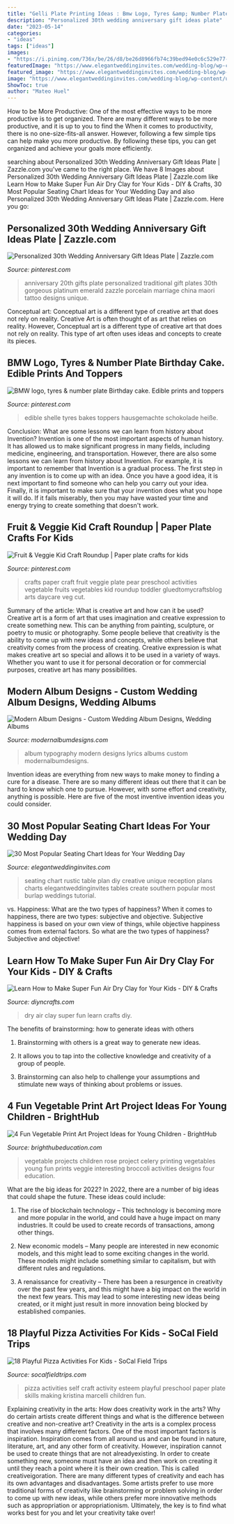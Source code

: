 ```yaml
---
title: "Gelli Plate Printing Ideas : Bmw Logo, Tyres &amp; Number Plate Birthday Cake. Edible Prints And Toppers"
description: "Personalized 30th wedding anniversary gift ideas plate"
date: "2023-05-14"
categories:
- "ideas"
tags: ["ideas"]
images:
- "https://i.pinimg.com/736x/be/26/d8/be26d8966fb74c39bed94e0c6c529e77--number-plates-logos.jpg"
featuredImage: "https://www.elegantweddinginvites.com/wedding-blog/wp-content/uploads/2016/04/creative-rustic-and-vintage-wedding-seating-chart-ideas.jpg"
featured_image: "https://www.elegantweddinginvites.com/wedding-blog/wp-content/uploads/2016/04/creative-rustic-and-vintage-wedding-seating-chart-ideas.jpg"
image: "https://www.elegantweddinginvites.com/wedding-blog/wp-content/uploads/2016/04/creative-rustic-and-vintage-wedding-seating-chart-ideas.jpg"
ShowToc: true
author: "Mateo Huel"
---
```



How to be More Productive: One of the most effective ways to be more productive is to get organized. There are many different ways to be more productive, and it is up to you to find the
When it comes to productivity, there is no one-size-fits-all answer. However, following a few simple tips can help make you more productive. By following these tips, you can get organized and achieve your goals more efficiently.

	

		
searching about Personalized 30th Wedding Anniversary Gift Ideas Plate | Zazzle.com you've came to the right place. We have 8 Images about Personalized 30th Wedding Anniversary Gift Ideas Plate | Zazzle.com like Learn How to Make Super Fun Air Dry Clay for Your Kids - DIY &amp; Crafts, 30 Most Popular Seating Chart Ideas for Your Wedding Day and also Personalized 30th Wedding Anniversary Gift Ideas Plate | Zazzle.com. Here you go:
		
    
## Personalized 30th Wedding Anniversary Gift Ideas Plate | Zazzle.com

<img loading=lazy src="https://i.pinimg.com/736x/fb/e4/0e/fbe40ecbd7b3cf59ccbbc3006834d9b1.jpg" onerror="this.onerror=null;this.src='https://tse1.mm.bing.net/th?id=OIP.y3Y_nyD0q25iX1VUwC3v2AHaHa&amp;pid=15.1';" alt="Personalized 30th Wedding Anniversary Gift Ideas Plate | Zazzle.com">

_Source: pinterest.com_

>anniversary 20th gifts plate personalized traditional gift plates 30th gorgeous platinum emerald zazzle porcelain marriage china maori tattoo designs unique. 

	

Conceptual art: Conceptual art is a different type of creative art that does not rely on reality.
Creative Art is often thought of as art that relies on reality. However, Conceptual art is a different type of creative art that does not rely on reality. This type of art often uses ideas and concepts to create its pieces.

    
## BMW Logo, Tyres &amp; Number Plate Birthday Cake. Edible Prints And Toppers

<img loading=lazy src="https://i.pinimg.com/736x/be/26/d8/be26d8966fb74c39bed94e0c6c529e77--number-plates-logos.jpg" onerror="this.onerror=null;this.src='https://tse2.mm.bing.net/th?id=OIP.9jjc3HepwDU8KPqmSqwfuwHaIs&amp;pid=15.1';" alt="BMW logo, tyres &amp; number plate Birthday cake. Edible prints and toppers">

_Source: pinterest.com_

>edible shelle tyres bakes toppers hausgemachte schokolade heiße. 

	

Conclusion: What are some lessons we can learn from history about Invention?
Invention is one of the most important aspects of human history. It has allowed us to make significant progress in many fields, including medicine, engineering, and transportation. However, there are also some lessons we can learn from history about Invention. For example, it is important to remember that Invention is a gradual process. The first step in any invention is to come up with an idea. Once you have a good idea, it is next important to find someone who can help you carry out your idea. Finally, it is important to make sure that your invention does what you hope it will do. If it fails miserably, then you may have wasted your time and energy trying to create something that doesn't work.

    
## Fruit &amp; Veggie Kid Craft Roundup | Paper Plate Crafts For Kids

<img loading=lazy src="https://i.pinimg.com/originals/55/de/33/55de335f98f918601f46a0da6d06c6a5.jpg" onerror="this.onerror=null;this.src='https://tse2.mm.bing.net/th?id=OIP.IxLddxs2nT14dN7P9j_K5AHaLG&amp;pid=15.1';" alt="Fruit &amp; Veggie Kid Craft Roundup | Paper plate crafts for kids">

_Source: pinterest.com_

>crafts paper craft fruit veggie plate pear preschool activities vegetable fruits vegetables kid roundup toddler gluedtomycraftsblog arts daycare veg cut. 

	

Summary of the article: What is creative art and how can it be used?
Creative art is a form of art that uses imagination and creative expression to create something new. This can be anything from painting, sculpture, or poetry to music or photography. Some people believe that creativity is the ability to come up with new ideas and concepts, while others believe that creativity comes from the process of creating. Creative expression is what makes creative art so special and allows it to be used in a variety of ways. Whether you want to use it for personal decoration or for commercial purposes, creative art has many possibilities.

    
## Modern Album Designs - Custom Wedding Album Designs, Wedding Albums

<img loading=lazy src="https://www.modernalbumdesigns.com/albumdesigns/samples/enhancement.jpg" onerror="this.onerror=null;this.src='https://tse2.mm.bing.net/th?id=OIP.tABxNwpQev2VpvJ8M4zSgQHaEr&amp;pid=15.1';" alt="Modern Album Designs - Custom Wedding Album Designs, Wedding Albums">

_Source: modernalbumdesigns.com_

>album typography modern designs lyrics albums custom modernalbumdesigns. 

	

Invention ideas are everything from new ways to make money to finding a cure for a disease. There are so many different ideas out there that it can be hard to know which one to pursue. However, with some effort and creativity, anything is possible. Here are five of the most inventive invention ideas you could consider.

    
## 30 Most Popular Seating Chart Ideas For Your Wedding Day

<img loading=lazy src="https://www.elegantweddinginvites.com/wedding-blog/wp-content/uploads/2016/04/creative-rustic-and-vintage-wedding-seating-chart-ideas.jpg" onerror="this.onerror=null;this.src='https://tse2.mm.bing.net/th?id=OIP.Nh6DU9XgL8c5g8fLamxN2QHaLH&amp;pid=15.1';" alt="30 Most Popular Seating Chart Ideas for Your Wedding Day">

_Source: elegantweddinginvites.com_

>seating chart rustic table plan diy creative unique reception plans charts elegantweddinginvites tables create southern popular most burlap weddings tutorial. 

	

vs. Happiness: What are the two types of happiness?
When it comes to happiness, there are two types: subjective and objective. Subjective happiness is based on your own view of things, while objective happiness comes from external factors. So what are the two types of happiness? Subjective and objective!

    
## Learn How To Make Super Fun Air Dry Clay For Your Kids - DIY &amp; Crafts

<img loading=lazy src="http://www.diyncrafts.com/wp-content/uploads/2016/07/diy-dry-air-clay-427x1024.jpg" onerror="this.onerror=null;this.src='https://tse3.mm.bing.net/th?id=OIP.AYTxgDEjiOVTpeq8b4FNRQAAAA&amp;pid=15.1';" alt="Learn How to Make Super Fun Air Dry Clay for Your Kids - DIY &amp; Crafts">

_Source: diyncrafts.com_

>dry air clay super fun learn crafts diy. 

	

The benefits of brainstorming: how to generate ideas with others
1. Brainstorming with others is a great way to generate new ideas.
2. It allows you to tap into the collective knowledge and creativity of a group of people.

3. Brainstorming can also help to challenge your assumptions and stimulate new ways of thinking about problems or issues.

    
## 4 Fun Vegetable Print Art Project Ideas For Young Children - BrightHub

<img loading=lazy src="https://img.bhs4.com/C7/F/C7F65399B0DFB746E063481274CA06AF6DF5FD2F_lis.jpg" onerror="this.onerror=null;this.src='https://tse1.mm.bing.net/th?id=OIP.Nag1cfyGvY2nVXfBEb5x0gHaFj&amp;pid=15.1';" alt="4 Fun Vegetable Print Art Project Ideas for Young Children - BrightHub">

_Source: brighthubeducation.com_

>vegetable projects children rose project celery printing vegetables young fun prints veggie interesting broccoli activities designs four education. 

	

What are the big ideas for 2022?
In 2022, there are a number of big ideas that could shape the future. These ideas could include:
1. The rise of blockchain technology – This technology is becoming more and more popular in the world, and could have a huge impact on many industries. It could be used to create records of transactions, among other things.

2. New economic models – Many people are interested in new economic models, and this might lead to some exciting changes in the world. These models might include something similar to capitalism, but with different rules and regulations.

3. A renaissance for creativity – There has been a resurgence in creativity over the past few years, and this might have a big impact on the world in the next few years. This may lead to some interesting new ideas being created, or it might just result in more innovation being blocked by established companies.

    
## 18 Playful Pizza Activities For Kids - SoCal Field Trips

<img loading=lazy src="http://socalfieldtrips.com/wp-content/uploads/2017/02/Paper-Plate-Pizza-Craft-Preschool.jpg" onerror="this.onerror=null;this.src='https://tse1.mm.bing.net/th?id=OIP.JJ19DO47J-KOh1F0WXf8AwHaJ4&amp;pid=15.1';" alt="18 Playful Pizza Activities For Kids - SoCal Field Trips">

_Source: socalfieldtrips.com_

>pizza activities self craft activity esteem playful preschool paper plate skills making kristina marcelli children fun. 

	

Explaining creativity in the arts: How does creativity work in the arts? Why do certain artists create different things and what is the difference between creative and non-creative art?
Creativity in the arts is a complex process that involves many different factors. One of the most important factors is inspiration. Inspiration comes from all around us and can be found in nature, literature, art, and any other form of creativity. However, inspiration cannot be used to create things that are not alreadyexisting. In order to create something new, someone must have an idea and then work on creating it until they reach a point where it is their own creation. This is called creativeigoration. There are many different types of creativity and each has its own advantages and disadvantages. Some artists prefer to use more traditional forms of creativity like brainstorming or problem solving in order to come up with new ideas, while others prefer more innovative methods such as appropriation or appropriationism. Ultimately, the key is to find what works best for you and let your creativity take over!

